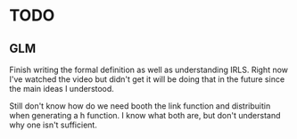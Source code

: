# TODO

## GLM

Finish writing the formal definition as well as understanding IRLS. Right now I've watched the video but didn't get it
will be doing that in the future since the main ideas I understood.

Still don't know how do we need booth the link function and distribuitin when generating a h function.
I know what both are, but don't understand why one isn't sufficient.
